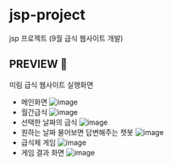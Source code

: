# jsp-project
jsp 프로젝트 (9월 급식 웹사이트 개발)

## PREVIEW 🌠
미림 급식 웹사이트 실행화면 
- 메인화면
![image](https://user-images.githubusercontent.com/42020919/65200754-1b1eec00-dac3-11e9-9bd1-91fa03e6c585.png)
- 월간급식
![image](https://user-images.githubusercontent.com/42020919/65200777-30941600-dac3-11e9-9e98-5fe74879d992.png)
- 선택한 날짜의 급식
![image](https://user-images.githubusercontent.com/42020919/65200796-3be74180-dac3-11e9-9980-a1fa9679e8a3.png)
- 원하는 날짜 물어보면 답변해주는 챗봇
![image](https://user-images.githubusercontent.com/42020919/65200829-515c6b80-dac3-11e9-8b53-c609f50f88a1.png)
- 급식체 게임
![image](https://user-images.githubusercontent.com/42020919/65200844-620ce180-dac3-11e9-8d61-b1a83a67163e.png)
- 게임 결과 화면
![image](https://user-images.githubusercontent.com/42020919/65200862-74871b00-dac3-11e9-9f30-e5a25543bf24.png)
